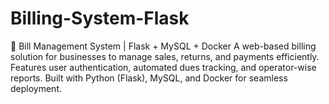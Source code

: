 # Billing-System-Flask
🚀 Bill Management System | Flask + MySQL + Docker A web-based billing solution for businesses to manage sales, returns, and payments efficiently. Features user authentication, automated dues tracking, and operator-wise reports. Built with Python (Flask), MySQL, and Docker for seamless deployment.
